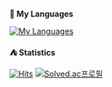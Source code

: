 
**:grapes: My Languages**

[![My Languages](https://skillicons.dev/icons?i=html,css,js,ts,c,cpp,cs,rust,py,java,kotlin)](https://skillicons.dev)

**:tent: Statistics**

[![Hits](https://hits.seeyoufarm.com/api/count/incr/badge.svg?url=https%3A%2F%2Fgithub.com%2F5tarlight&count_bg=%2379C83D&title_bg=%23555555&icon=&icon_color=%23E7E7E7&title=hits&edge_flat=false)](https://hits.seeyoufarm.com)
[![Solved.ac프로필](http://mazassumnida.wtf/api/mini/generate_badge?boj=5tarlight)](https://solved.ac/5tarlight)
